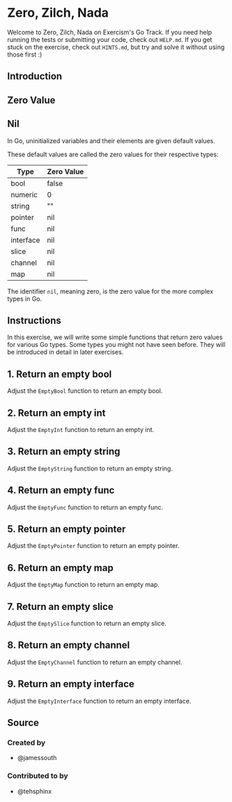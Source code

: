 # Zero, Zilch, Nada

Welcome to Zero, Zilch, Nada on Exercism's Go Track.
If you need help running the tests or submitting your code, check out `HELP.md`.
If you get stuck on the exercise, check out `HINTS.md`, but try and solve it without using those first :)

## Introduction

## Zero Value

## Nil

In Go, uninitialized variables and their elements are given default values.

These default values are called the zero values for their respective types:

| Type      | Zero Value |
| --------- | ---------- |
| bool      | false      |
| numeric   | 0          |
| string    | ""         |
| pointer   | nil        |
| func      | nil        |
| interface | nil        |
| slice     | nil        |
| channel   | nil        |
| map       | nil        |

The identifier `nil`, meaning zero, is the zero value for the more complex types in Go.

## Instructions

In this exercise, we will write some simple functions that return zero values for various Go types. Some types
you might not have seen before. They will be introduced in detail in later exercises.

## 1. Return an empty bool

Adjust the `EmptyBool` function to return an empty bool.

## 2. Return an empty int

Adjust the `EmptyInt` function to return an empty int.

## 3. Return an empty string

Adjust the `EmptyString` function to return an empty string.

## 4. Return an empty func

Adjust the `EmptyFunc` function to return an empty func.

## 5. Return an empty pointer

Adjust the `EmptyPointer` function to return an empty pointer.

## 6. Return an empty map

Adjust the `EmptyMap` function to return an empty map.

## 7. Return an empty slice

Adjust the `EmptySlice` function to return an empty slice.

## 8. Return an empty channel

Adjust the `EmptyChannel` function to return an empty channel.

## 9. Return an empty interface

Adjust the `EmptyInterface` function to return an empty interface.

## Source

### Created by

- @jamessouth

### Contributed to by

- @tehsphinx